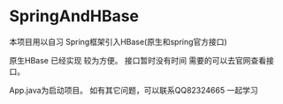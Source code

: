 
# SpringAndHBase
本项目用以自习
Spring框架引入HBase(原生和spring官方接口)

原生HBase 已经实现 较为方便。 接口暂时没有时间 需要的可以去官网查看接口。

App.java为启动项目。 
如有其它问题，可以联系QQ82324665 一起学习
